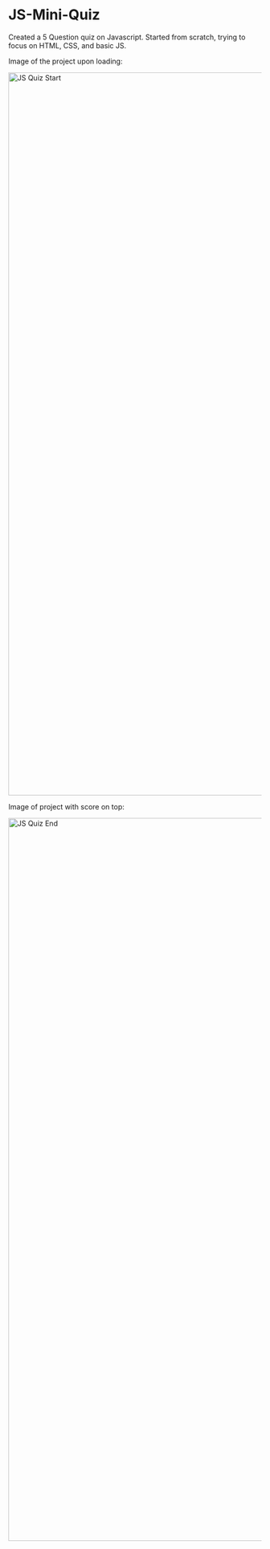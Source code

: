 # JS-Mini-Quiz
Created a 5 Question quiz on Javascript. Started from scratch, trying to focus on HTML, CSS, and basic JS.


Image of the project upon loading: 

<img width="1439" alt="JS Quiz Start" src="https://user-images.githubusercontent.com/45616379/71425097-f00de080-264d-11ea-9032-3939646f0c8d.png">

Image of project with score on top:

<img width="1439" alt="JS Quiz End" src="https://user-images.githubusercontent.com/45616379/71425121-1e8bbb80-264e-11ea-9924-d5ea5a7b6e1e.png">
